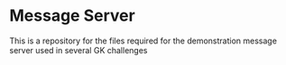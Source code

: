# Message Server
This is a repository for the files required for the demonstration message server used in several GK challenges

